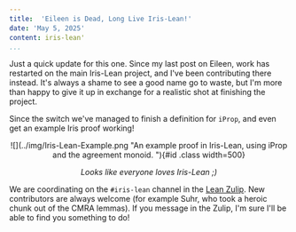 ```yaml
---
title:  'Eileen is Dead, Long Live Iris-Lean!'
date: 'May 5, 2025'
content: iris-lean'
...
```


Just a quick update for this one. 
Since my last post on Eileen, work has restarted on the main Iris-Lean project, and I've been contributing there instead. 
It's always a shame to see a good name go to waste, but I'm more than happy to give it up in exchange for a realistic shot at finishing the project.

Since the switch we've managed to finish a definition for `iProp`, and even get an example Iris proof working! 

<p align="center">
![](../img/Iris-Lean-Example.png "An example proof in Iris-Lean, using iProp and the agreement monoid. "){#id .class width=500}
</p>
<p align="center"> <i> Looks like everyone loves Iris-Lean ;) </i> </p>

We are coordinating on the `#iris-lean` channel in the [Lean Zulip](https://leanprover.zulipchat.com/#narrow/channel/490604-iris-lean/). 
New contributors are always welcome (for example Suhr, who took a heroic chunk out of the CMRA lemmas). 
If you message in the Zulip, I'm sure I'll be able to find you something to do!
